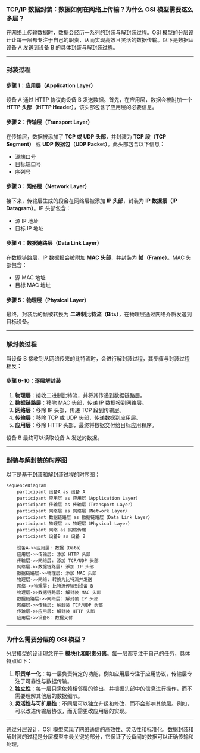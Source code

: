 ### **TCP/IP 数据封装：数据如何在网络上传输？为什么 OSI 模型需要这么多层？**

在网络上传输数据时，数据会经历一系列的封装与解封装过程。OSI 模型的分层设计让每一层都专注于自己的职责，从而实现高效且灵活的数据传输。以下是数据从设备 A 发送到设备 B 的具体封装与解封装过程。

---

### **封装过程**

#### **步骤 1：应用层（Application Layer）**
设备 A 通过 HTTP 协议向设备 B 发送数据。首先，在应用层，数据会被附加一个 **HTTP 头部（HTTP Header）**，该头部包含了应用层的必要信息。

#### **步骤 2：传输层（Transport Layer）**
在传输层，数据被添加了 **TCP 或 UDP 头部**，并封装为 **TCP 段（TCP Segment）** 或 **UDP 数据包（UDP Packet）**。此头部包含以下信息：
- 源端口号
- 目标端口号
- 序列号

#### **步骤 3：网络层（Network Layer）**
接下来，传输层生成的段会在网络层被添加 **IP 头部**，封装为 **IP 数据报（IP Datagram）**。IP 头部包含：
- 源 IP 地址
- 目标 IP 地址

#### **步骤 4：数据链路层（Data Link Layer）**
在数据链路层，IP 数据报会被附加 **MAC 头部**，并封装为 **帧（Frame）**。MAC 头部包含：
- 源 MAC 地址
- 目标 MAC 地址

#### **步骤 5：物理层（Physical Layer）**
最终，封装后的帧被转换为 **二进制比特流（Bits）**，在物理层通过网络介质发送到目标设备。

---

### **解封装过程**

当设备 B 接收到从网络传来的比特流时，会进行解封装过程，其步骤与封装过程相反：

#### **步骤 6-10：逐层解封装**
1. **物理层**：接收二进制比特流，并将其传递到数据链路层。
2. **数据链路层**：移除 MAC 头部，传递 IP 数据报到网络层。
3. **网络层**：移除 IP 头部，传递 TCP 段到传输层。
4. **传输层**：移除 TCP 或 UDP 头部，传递数据到应用层。
5. **应用层**：移除 HTTP 头部，最终将数据交付给目标应用程序。

设备 B 最终可以读取设备 A 发送的数据。

---

### **封装与解封装的时序图**

以下是基于封装和解封装过程的时序图：

```mermaid
sequenceDiagram
    participant 设备A as 设备 A
    participant 应用层 as 应用层（Application Layer）
    participant 传输层 as 传输层（Transport Layer）
    participant 网络层 as 网络层（Network Layer）
    participant 数据链路层 as 数据链路层（Data Link Layer）
    participant 物理层 as 物理层（Physical Layer）
    participant 网络 as 网络传输
    participant 设备B as 设备 B

    设备A->>应用层: 数据（Data）
    应用层->>传输层: 添加 HTTP 头部
    传输层->>网络层: 添加 TCP/UDP 头部
    网络层->>数据链路层: 添加 IP 头部
    数据链路层->>物理层: 添加 MAC 头部
    物理层->>网络: 转换为比特流并发送
    网络->>物理层: 比特流传输到设备 B
    物理层->>数据链路层: 解封装 MAC 头部
    数据链路层->>网络层: 解封装 IP 头部
    网络层->>传输层: 解封装 TCP/UDP 头部
    传输层->>应用层: 解封装 HTTP 头部
    应用层->>设备B: 数据交付
```

---

### **为什么需要分层的 OSI 模型？**

分层模型的设计理念在于 **模块化和职责分离**。每一层都专注于自己的任务，具体特点如下：

1. **职责单一化**：每一层负责特定的功能，例如应用层专注于应用协议，传输层专注于可靠性与数据传输。
2. **独立性**：每一层只需依赖相邻层的输出，并根据头部中的信息进行操作，而不需要理解其他层的数据细节。
3. **灵活性与可扩展性**：不同层可以独立升级和修改，而不会影响其他层。例如，可以改进传输层协议，而无需更改应用层的实现。

---

通过分层设计，OSI 模型实现了网络通信的高效性、灵活性和标准化。数据封装和解封装的过程是分层模型中最关键的部分，它保证了设备间的数据可以正确传输和处理。

